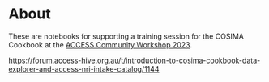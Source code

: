 # About

These are notebooks for supporting a training session for the COSIMA Cookbook
at the [ACCESS Community Workshop 2023](https://www.access-nri.org.au/access-community-workshop-2023/).

https://forum.access-hive.org.au/t/introduction-to-cosima-cookbook-data-explorer-and-access-nri-intake-catalog/1144

